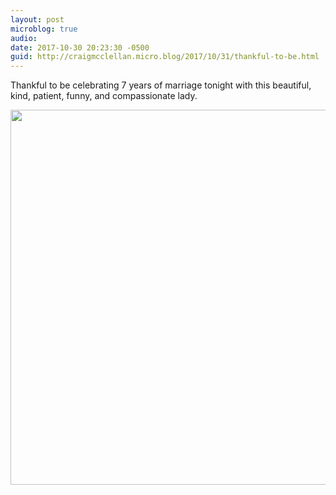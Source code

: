 ```yaml
---
layout: post
microblog: true
audio: 
date: 2017-10-30 20:23:30 -0500
guid: http://craigmcclellan.micro.blog/2017/10/31/thankful-to-be.html
---
```

Thankful to be celebrating 7 years of marriage tonight with this beautiful, kind, patient, funny, and compassionate lady.

<img src="http://craigmcclellan.com/uploads/2017/2bd68d04e9.jpg" width="599" height="600" />
